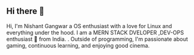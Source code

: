 ## Hi there 👋
Hi, I'm Nishant Gangwar a OS enthusiast with a love for Linux and everything under the hood. I am a MERN STACK DVELOPER ,DEV-OPS enthusiast 🚀 from India. . Outside of programming, I'm passionate about gaming, continuous learning, and enjoying good cinema. 
<!--
**nishant625/nishant625** is a ✨ _special_ ✨ repository because its `README.md` (this file) appears on your GitHub profile.

Here are some ideas to get you started:

- 🔭 I’m currently working on ...
- 🌱 I’m currently learning ...
- 👯 I’m looking to collaborate on ...
- 🤔 I’m looking for help with ...
- 💬 Ask me about ...
- 📫 How to reach me: ...
- 😄 Pronouns: ...
- ⚡ Fun fact: ...
-->
